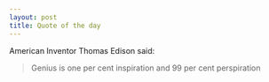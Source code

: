 ```yaml
---
layout: post
title: Quote of the day
---
```


American Inventor Thomas Edison said:

> Genius is one per cent inspiration and 99 per cent perspiration

